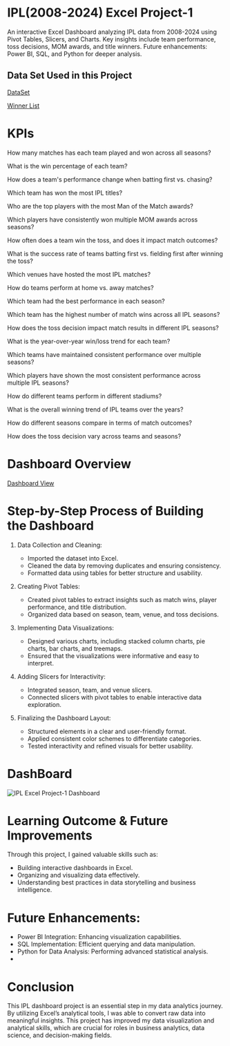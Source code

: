 # IPL(2008-2024) Excel Project-1 
An interactive Excel Dashboard analyzing IPL data from 2008-2024 using Pivot Tables, Slicers, and Charts. Key insights include team performance, toss decisions, MOM awards, and title winners. Future enhancements: Power BI, SQL, and Python for deeper analysis.

## Data Set Used in this Project 
<a href="https://www.kaggle.com/datasets/patrickb1912/ipl-complete-dataset-20082020?select=matches.csv"> DataSet </a>

<a href="https://www.careerpower.in/ipl-winners-list.html"> Winner List </a>

# KPIs

How many matches has each team played and won across all seasons?

What is the win percentage of each team?

How does a team's performance change when batting first vs. chasing?

Which team has won the most IPL titles?

Who are the top players with the most Man of the Match awards?

Which players have consistently won multiple MOM awards across seasons?

How often does a team win the toss, and does it impact match outcomes?

What is the success rate of teams batting first vs. fielding first after winning the toss?

Which venues have hosted the most IPL matches?

How do teams perform at home vs. away matches?

Which team had the best performance in each season?

Which team has the highest number of match wins across all IPL seasons?

How does the toss decision impact match results in different IPL seasons?

What is the year-over-year win/loss trend for each team?

Which teams have maintained consistent performance over multiple seasons?

Which players have shown the most consistent performance across multiple IPL seasons?

How do different teams perform in different stadiums?

What is the overall winning trend of IPL teams over the years?

How do different seasons compare in terms of match outcomes?

How does the toss decision vary across teams and seasons?

# Dashboard Overview

<a href="https://github.com/pathakgrv56/IPL-Data-2018-2024-/blob/main/IPL%20Excel%20Project-1%20Dashboard.jpeg"> Dashboard View </a>

# Step-by-Step Process of Building the Dashboard

1. Data Collection and Cleaning:
   - Imported the dataset into Excel.
   - Cleaned the data by removing duplicates and ensuring consistency.
   - Formatted data using tables for better structure and usability.

2. Creating Pivot Tables:
   - Created pivot tables to extract insights such as match wins, player performance, and title distribution.
   - Organized data based on season, team, venue, and toss decisions.

3. Implementing Data Visualizations:
   - Designed various charts, including stacked column charts, pie charts, bar charts, and treemaps.
   - Ensured that the visualizations were informative and easy to interpret.

4. Adding Slicers for Interactivity:
   - Integrated season, team, and venue slicers.
   - Connected slicers with pivot tables to enable interactive data exploration.

5. Finalizing the Dashboard Layout:
   - Structured elements in a clear and user-friendly format.
   - Applied consistent color schemes to differentiate categories.
   - Tested interactivity and refined visuals for better usability.

# DashBoard 
![IPL Excel Project-1 Dashboard](https://github.com/user-attachments/assets/2179564a-fa1b-486a-ac9d-b4102468683a)

# Learning Outcome & Future Improvements
Through this project, I gained valuable skills such as:
- Building interactive dashboards in Excel.
- Organizing and visualizing data effectively.
- Understanding best practices in data storytelling and business intelligence.

# Future Enhancements:
- Power BI Integration: Enhancing visualization capabilities.
- SQL Implementation: Efficient querying and data manipulation.
- Python for Data Analysis: Performing advanced statistical analysis.
- 
# Conclusion
This IPL dashboard project is an essential step in my data analytics journey. By utilizing Excel’s analytical tools, I was able to convert raw data into meaningful insights. This project has improved my data visualization and analytical skills, which are crucial for roles in business analytics, data science, and decision-making fields.




